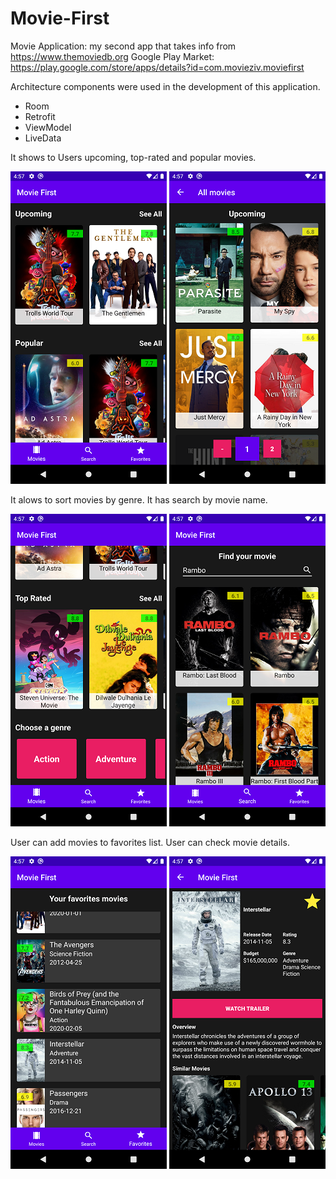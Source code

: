 # Movie-First
Movie Application: my second app that takes info from https://www.themoviedb.org
Google Play Market: https://play.google.com/store/apps/details?id=com.movieziv.moviefirst

Architecture components were used in the development of this application.
- Room
- Retrofit
- ViewModel
- LiveData

It shows to Users upcoming, top-rated and popular movies. 

![Image alt](https://github.com/ZaberZiv/Movie-First/blob/master/screenshots/shot_1.png)
![Image alt](https://github.com/ZaberZiv/Movie-First/blob/master/screenshots/shot_6.png)

It alows to sort movies by genre.                     It has search by movie name.

![Image alt](https://github.com/ZaberZiv/Movie-First/blob/master/screenshots/shot_2.png)
![Image alt](https://github.com/ZaberZiv/Movie-First/blob/master/screenshots/shot_5.png)

User can add movies to favorites list.                User can check movie details.

![Image alt](https://github.com/ZaberZiv/Movie-First/blob/master/screenshots/shot_3.png)
![Image alt](https://github.com/ZaberZiv/Movie-First/blob/master/screenshots/shot_4.png)
